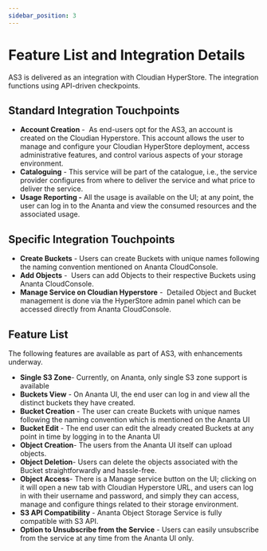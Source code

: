 ```yaml
---
sidebar_position: 3
---
```

# Feature List and Integration Details

AS3 is delivered as an integration with Cloudian HyperStore. The integration functions using API-driven checkpoints.

## Standard Integration Touchpoints

- **Account Creation** -  As end-users opt for the AS3, an account is created on the Cloudian Hyperstore. This account allows the user to manage and configure your Cloudian HyperStore deployment, access administrative features, and control various aspects of your storage environment.
- **Cataloguing** - This service will be part of the catalogue, i.e., the service provider configures from where to deliver the service and what price to deliver the service.
- **Usage Reporting -** All the usage is available on the UI; at any point, the user can log in to the Ananta and view the consumed resources and the associated usage.

## Specific Integration Touchpoints

- **Create Buckets** - Users can create Buckets with unique names following the naming convention mentioned on Ananta CloudConsole.
- **Add Objects** -  Users can add Objects to their respective Buckets using Ananta CloudConsole.
- **Manage Service on Cloudian Hyperstore** -  Detailed Object and Bucket management is done via the HyperStore admin panel which can be accessed directly from Ananta CloudConsole.

## Feature List

The following features are available as part of AS3, with enhancements underway.

- **Single S3 Zone**- Currently, on Ananta, only single S3 zone support is available
- **Buckets View** - On Ananta UI, the end user can log in and view all the distinct buckets they have created.
- **Bucket Creation** - The user can create Buckets with unique names following the naming convention which is mentioned on the Ananta UI
- **Bucket Edit** - The end user can edit the already created Buckets at any point in time by logging in to the Ananta UI
- **Object Creation**- The users from the Ananta UI itself can upload objects.
- **Object Deletion**- Users can delete the objects associated with the Bucket straightforwardly and hassle-free.
- **Object Access**- There is a Manage service button on the UI; clicking on it will open a new tab with Cloudian Hyperstore URL, and users can log in with their username and password, and simply they can access, manage and configure things related to their storage environment.
- **S3 API Compatibility** - Ananta Object Storage Service is fully compatible with S3 API.
- **Option to Unsubscribe from the Service** - Users can easily unsubscribe from the service at any time from the Ananta UI only.


